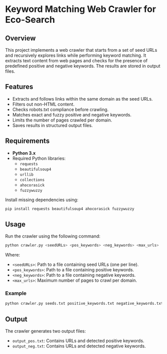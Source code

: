 # Keyword Matching Web Crawler for Eco-Search

## Overview
This project implements a web crawler that starts from a set of seed URLs and recursively explores links while performing keyword matching. It extracts text content from web pages and checks for the presence of predefined positive and negative keywords. The results are stored in output files.

## Features
- Extracts and follows links within the same domain as the seed URLs.
- Filters out non-HTML content.
- Checks robots.txt compliance before crawling.
- Matches exact and fuzzy positive and negative keywords.
- Limits the number of pages crawled per domain.
- Saves results in structured output files.

## Requirements
- **Python 3.x**
- Required Python libraries:
  - `requests`
  - `beautifulsoup4`
  - `urllib`
  - `collections`
  - `ahocorasick`
  - `fuzzywuzzy`

Install missing dependencies using:
```sh
pip install requests beautifulsoup4 ahocorasick fuzzywuzzy
```

## Usage
Run the crawler using the following command:
```sh
python crawler.py <seedURLs> <pos_keywords> <neg_keywords> <max_urls>
```
Where:
- `<seedURLs>`: Path to a file containing seed URLs (one per line).
- `<pos_keywords>`: Path to a file containing positive keywords.
- `<neg_keywords>`: Path to a file containing negative keywords.
- `<max_urls>`: Maximum number of pages to crawl per domain.

### Example
```sh
python crawler.py seeds.txt positive_keywords.txt negative_keywords.txt 10
```

## Output
The crawler generates two output files:
- `output_pos.txt`: Contains URLs and detected positive keywords.
- `output_neg.txt`: Contains URLs and detected negative keywords.

